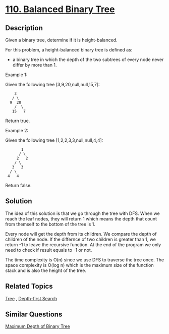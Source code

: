 # [110. Balanced Binary Tree](https://leetcode.com/problems/balanced-binary-tree)

## Description

Given a binary tree, determine if it is height-balanced.

For this problem, a height-balanced binary tree is defined as:

- a binary tree in which the depth of the two subtrees of every node never differ by more than 1.

Example 1:

Given the following tree [3,9,20,null,null,15,7]:

```
    3
   / \
  9  20
    /  \
   15   7
```

Return true.

Example 2:

Given the following tree [1,2,2,3,3,null,null,4,4]:

```
       1
      / \
     2   2
    / \
   3   3
  / \
 4   4
```

Return false.

## Solution

The idea of this solution is that we go through the tree with DFS. When we reach the leaf nodes, they will return 1 which means the depth that count from themself to the bottom of the tree is 1.

Every node will get the depth from its children. We compare the depth of children of the node. If the differnce of two children is greater than 1, we return -1 to leave the recursive function. At the end of the program we only need to check if result equals to -1 or not.

The time complexity is O(n) since we use DFS to traverse the tree once. The space complexity is O(log n) which is the maximum size of the function stack and is also the height of the tree.

## Related Topics

[Tree](https://leetcode.com/tag/tree/) , [Depth-first Search](https://leetcode.com/tag/depth-first-search/) 

## Similar Questions

[Maximum Depth of Binary Tree](https://leetcode.com/problems/maximum-depth-of-binary-tree/)
